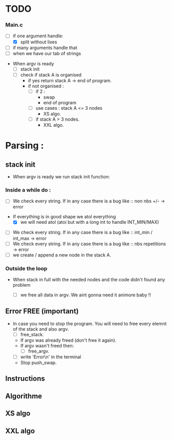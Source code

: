 # TODO

### Main.c
- [ ] if one argument handle:
	- [x] split without lixes
- [ ] if many arguments handle that
- [ ] when we have our tab of strings
- When argv is ready
	- [ ] stack init
	- [ ] check if stack A is organised
		- if yes return stack A -> end of program.
		- if not organised :
			- [ ] if 2 :
				- swap
				- end of program
			- [ ] use cases : stack A <= 3 nodes
				- XS algo.
			- [ ] if stack A > 3 nodes.
				- XXL algo.

# Parsing : 
## stack init
- When argv is ready we run stack init function: 

### Inside a while do : 
- [ ] We check every string. If in any case there is a bug like ::	  non nbs +/-           -> error
- If everything is in good shape we atol everything
	- [x] we will need atol (atoi but with a long int to handle INT_MIN/MAX)
- [ ] We check every string. If in any case there is a bug like ::	  int_min  / int_max    -> error
- [ ] We check every string. If in any case there is a bug like ::	  nbs repetitions		-> error
- [ ] we create / append a new node in the stack A.
### Outside the loop
- When stack in full with the needed nodes and the code didn't found any problem
	- [ ] we free all data in argv. We aint gonna need it animore baby !!


## Error FREE (important)
- In case you need to stop the program. You will need to free every elemnt of the stack and also argv. 
	- [ ] free_stack.
	- If argv was already freed (don't free it again).
	- If argv wasn't freed then: 
		- [ ] free_argv.
	- [ ] write 'Error\n' in the terminal
	- Stop push_swap. 

## Instructions

## Algorithme

## XS algo

## XXL algo